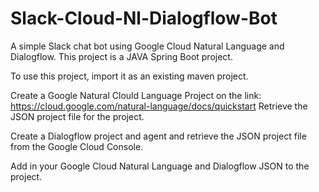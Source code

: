 # Slack-Cloud-Nl-Dialogflow-Bot
A simple Slack chat bot using Google Cloud Natural Language and Dialogflow.
This project is a JAVA Spring Boot project.

To use this project, import it as an existing maven project.

Create a Google Natural Clould Language Project on the link: https://cloud.google.com/natural-language/docs/quickstart
Retrieve the JSON project file for the project.

Create a Dialogflow project and agent and retrieve the JSON project file from the Google Cloud Console.

Add in your Google Cloud Natural Language and Dialogflow JSON to the project.
